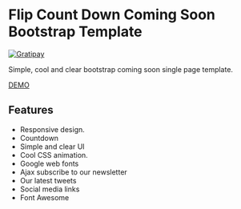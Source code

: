 # Flip Count Down Coming Soon Bootstrap Template
[![Gratipay](http://img.shields.io/gratipay/jQuery2DotNet.svg)](https://gratipay.com/jQuery2DotNet/)

Simple, cool and clear bootstrap coming soon single page template.

[DEMO](http://jquery2dotnet.github.io/Flip-Coming-Soon//)

Features
----------
- Responsive design.
- Countdown
- Simple and clear UI
- Cool CSS animation.
- Google web fonts
- Ajax subscribe to our newsletter
- Our latest tweets
- Social media links
- Font Awesome

